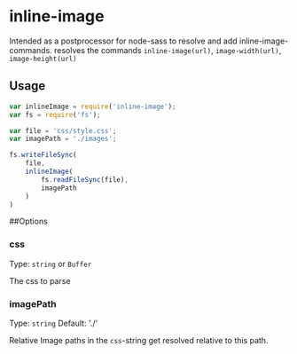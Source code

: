 # inline-image

Intended as a postprocessor for node-sass to resolve and add inline-image-commands.
resolves the commands `inline-image(url)`, `image-width(url)`, `image-height(url)`

## Usage
```js
var inlineImage = require('inline-image');
var fs = require('fs');

var file = 'css/style.css';
var imagePath = './images';

fs.writeFileSync(
	file, 
	inlineImage(
		fs.readFileSync(file), 
		imagePath
	)
)
```
##Options

### css
Type: `string` or `Buffer`

The css to parse

### imagePath
Type: `string`
Default: './'

Relative Image paths in the `css`-string get resolved relative to this path.
